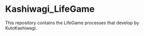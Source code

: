 # Kashiwagi_LifeGame
This repository contains the LifeGame processes that develop by KutoKashiwagi.
